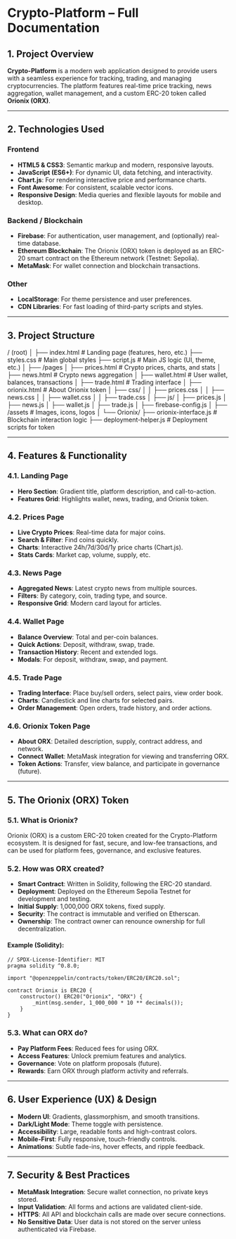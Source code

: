 # Crypto-Platform – Full Documentation

## 1. Project Overview

**Crypto-Platform** is a modern web application designed to provide users with a seamless experience for tracking, trading, and managing cryptocurrencies. The platform features real-time price tracking, news aggregation, wallet management, and a custom ERC-20 token called **Orionix (ORX)**.

---

## 2. Technologies Used

### Frontend
- **HTML5 & CSS3**: Semantic markup and modern, responsive layouts.
- **JavaScript (ES6+)**: For dynamic UI, data fetching, and interactivity.
- **Chart.js**: For rendering interactive price and performance charts.
- **Font Awesome**: For consistent, scalable vector icons.
- **Responsive Design**: Media queries and flexible layouts for mobile and desktop.

### Backend / Blockchain
- **Firebase**: For authentication, user management, and (optionally) real-time database.
- **Ethereum Blockchain**: The Orionix (ORX) token is deployed as an ERC-20 smart contract on the Ethereum network (Testnet: Sepolia).
- **MetaMask**: For wallet connection and blockchain transactions.

### Other
- **LocalStorage**: For theme persistence and user preferences.
- **CDN Libraries**: For fast loading of third-party scripts and styles.

---

## 3. Project Structure
/ (root)
│
├── index.html # Landing page (features, hero, etc.)
├── styles.css # Main global styles
├── script.js # Main JS logic (UI, theme, etc.)
│
├── /pages
│ ├── prices.html # Crypto prices, charts, and stats
│ ├── news.html # Crypto news aggregation
│ ├── wallet.html # User wallet, balances, transactions
│ ├── trade.html # Trading interface
│ ├── orionix.html # About Orionix token
│ ├── css/
│ │ ├── prices.css
│ │ ├── news.css
│ │ ├── wallet.css
│ │ ├── trade.css
│ ├── js/
│ ├── prices.js
│ ├── news.js
│ ├── wallet.js
│ ├── trade.js
│ ├── firebase-config.js
│
├── /assets # Images, icons, logos
│
└── Orionix/
├── orionix-interface.js # Blockchain interaction logic
├── deployment-helper.js # Deployment scripts for token


---

## 4. Features & Functionality

### 4.1. Landing Page
- **Hero Section**: Gradient title, platform description, and call-to-action.
- **Features Grid**: Highlights wallet, news, trading, and Orionix token.

### 4.2. Prices Page
- **Live Crypto Prices**: Real-time data for major coins.
- **Search & Filter**: Find coins quickly.
- **Charts**: Interactive 24h/7d/30d/1y price charts (Chart.js).
- **Stats Cards**: Market cap, volume, supply, etc.

### 4.3. News Page
- **Aggregated News**: Latest crypto news from multiple sources.
- **Filters**: By category, coin, trading type, and source.
- **Responsive Grid**: Modern card layout for articles.

### 4.4. Wallet Page
- **Balance Overview**: Total and per-coin balances.
- **Quick Actions**: Deposit, withdraw, swap, trade.
- **Transaction History**: Recent and extended logs.
- **Modals**: For deposit, withdraw, swap, and payment.

### 4.5. Trade Page
- **Trading Interface**: Place buy/sell orders, select pairs, view order book.
- **Charts**: Candlestick and line charts for selected pairs.
- **Order Management**: Open orders, trade history, and order actions.

### 4.6. Orionix Token Page
- **About ORX**: Detailed description, supply, contract address, and network.
- **Connect Wallet**: MetaMask integration for viewing and transferring ORX.
- **Token Actions**: Transfer, view balance, and participate in governance (future).

---

## 5. The Orionix (ORX) Token

### 5.1. What is Orionix?
Orionix (ORX) is a custom ERC-20 token created for the Crypto-Platform ecosystem. It is designed for fast, secure, and low-fee transactions, and can be used for platform fees, governance, and exclusive features.

### 5.2. How was ORX created?
- **Smart Contract**: Written in Solidity, following the ERC-20 standard.
- **Deployment**: Deployed on the Ethereum Sepolia Testnet for development and testing.
- **Initial Supply**: 1,000,000 ORX tokens, fixed supply.
- **Security**: The contract is immutable and verified on Etherscan.
- **Ownership**: The contract owner can renounce ownership for full decentralization.

#### Example (Solidity):
```solidity
// SPDX-License-Identifier: MIT
pragma solidity ^0.8.0;

import "@openzeppelin/contracts/token/ERC20/ERC20.sol";

contract Orionix is ERC20 {
    constructor() ERC20("Orionix", "ORX") {
        _mint(msg.sender, 1_000_000 * 10 ** decimals());
    }
}
```

### 5.3. What can ORX do?
- **Pay Platform Fees**: Reduced fees for using ORX.
- **Access Features**: Unlock premium features and analytics.
- **Governance**: Vote on platform proposals (future).
- **Rewards**: Earn ORX through platform activity and referrals.

---

## 6. User Experience (UX) & Design

- **Modern UI**: Gradients, glassmorphism, and smooth transitions.
- **Dark/Light Mode**: Theme toggle with persistence.
- **Accessibility**: Large, readable fonts and high-contrast colors.
- **Mobile-First**: Fully responsive, touch-friendly controls.
- **Animations**: Subtle fade-ins, hover effects, and ripple feedback.

---

## 7. Security & Best Practices

- **MetaMask Integration**: Secure wallet connection, no private keys stored.
- **Input Validation**: All forms and actions are validated client-side.
- **HTTPS**: All API and blockchain calls are made over secure connections.
- **No Sensitive Data**: User data is not stored on the server unless authenticated via Firebase.
